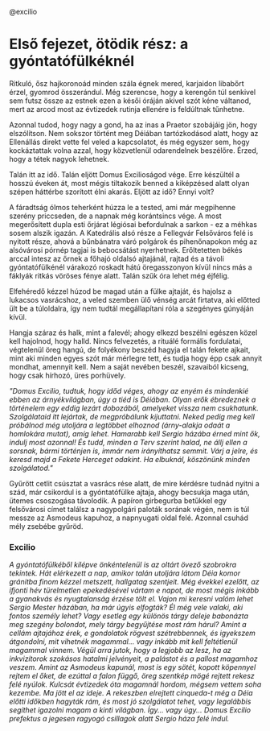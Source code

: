 @excilio

# Első fejezet, ötödik rész: a gyóntatófülkéknél

Ritkuló, ősz hajkoronoád minden szála égnek mered, karjaidon libabőrt érzel, gyomrod összerándul. Még szerencse, hogy a kerengőn túl senkivel sem futsz össze az estnek ezen a késői óráján akivel szót kéne váltanod, mert az arcod most az évtizedek rutinja ellenére is feldúltnak tűnhetne.

Azonnal tudod, hogy nagy a gond, ha az inas a Praetor szobájáig jön, hogy elszólítson.
Nem sokszor történt meg Déiában tartózkodásod alatt, hogy az Ellenállás direkt vette fel veled a kapcsolatot, és még egyszer sem, hogy kockáztattak volna azzal, hogy közvetlenül odarendelnek beszélőre. Érzed, hogy a tétek nagyok lehetnek.

Talán itt az idő.
Talán eljött Domus Excilioságod vége.
Erre készültél a hosszú éveken át, most mégis tiltakozik benned a kiképzésed alatt olyan szépen háttérbe szorított élni akarás.
Eljött az idő?
Ennyi volt?

A fáradtság ólmos teherként húzza le a tested, ami már megpihenne szerény priccseden, de a napnak még korántsincs vége.
A most megerősített dupla esti őrjárat légiósai befordulnak a sarkon - ez a méhkas sosem alszik igazán.
A Katedrális alsó része a Fellegvár Felsőváros felé is nyitott része, ahová a bűnbánatra váró polgárok és pihenőnapokon még az alsóvárosi pórnép tagjai is bebocsátást nyerhetnek.
Erőltetetten békés arccal intesz az őrnek a főhajó oldalsó ajtajánál, rajtad és a távoli gyóntatófülkénél várakozó roskadt hátú öregasszonyon kívül nincs más a fáklyák ritkás vöröses fénye alatt.
Talán szűk óra lehet még éjfélig.

Elfehéredő kézzel húzod be magad után a fülke ajtaját, és hajolsz a lukacsos vasrácshoz, a veled szemben ülő vénség arcát firtatva, aki előtted ült be a túloldalra, így nem tudtál megállapítani róla a szegényes gúnyáján kívül.

Hangja száraz és halk, mint a falevél; ahogy elkezd beszélni egészen közel kell hajolnod, hogy halld. Nincs felvezetés, a rituálé formális fordulatai, végtelenül öreg hangú, de folyékony beszéd hagyja el talán fekete ajkait, mint aki minden egyes szót már mérlegre tett, és tudja hogy épp csak annyit mondhat, amennyit kell.
Nem a saját nevében beszél, szavaiból kicseng, hogy csak hírhozó, üres porhüvely.

_"Domus Excilio, tudtuk, hogy időd véges, ahogy az enyém és mindenkié ebben az árnyékvilágban, úgy a tiéd is Déiában. Olyan erők ébredeznek a történelem egy eddig lezárt dobozából, amelyeket vissza nem csukhatunk. Szolgálataid itt lejártak, de megpróbálunk kijuttatni. Neked pedig meg kell próbálnod még utoljára a legtöbbet elhoznod (árny-alakja odaát a homlokára mutat), amíg lehet. Hamarabb kell Sergio házába érned mint ők, indulj most azonnal! És tudd, minden a Terv szerint halad, ne állj ellen a sorsnak, bármi történjen is, immár nem irányíthatsz semmit. Várj a jelre, és keresd majd a Fekete Herceget odakint. Ha elbuknál, köszönünk minden szolgálatod."_

Gyűrött cetlit csúsztat a vasrács rése alatt, de mire kérdésre tudnád nyitni a szád, már csikordul is a gyóntatófülke ajtaja, ahogy becsukja maga után, ütemes csoszogása távolodik.
A papíron girbegurba betűkkel egy felsővárosi címet találsz a nagypolgári paloták sorának végén, nem is túl messze az Asmodeus kapuhoz, a napnyugati oldal felé.
Azonnal csuhád mély zsebébe gyűröd.

### Excilio

_A gyóntatófülkéből kilépve önkéntelenül is az oltárt övező szobrokra tekintek. Hát elérkezett a nap, amikor talán utoljára látom Déia komor gránitba finom kézzel metszett, hallgatag szentjeit. Még évekkel ezelőtt, az ifjonti hév türelmetlen epekedésével vártam e napot, de most mégis inkább a gyanakvás és nyugtalanság érzése tölt el. Vajon mi keresni valóm lehet Sergio Mester házában, ha már úgyis elfogták? Él még vele valaki, aki fontos személy lehet? Vagy esetleg egy különös tárgy deleje babonázta meg szegény bolondot, mely tárgy begyűjtése most rám hárul? Amint a cellám ajtajához érek, e gondolatok rögvest szétrebbennek, és igyekszem átgondolni, mit vihetnék magammal... vagy inkább mit kell feltétlenül magammal vinnem. Végül arra jutok, hogy a legjobb az lesz, ha az inkvizítorok szokásos hatalmi jelvényeit, a palástot és a pallost magamhoz veszem. Amint az Asmodeus kapunál, most is egy sötét, kopott köpennyel rejtem el őket, de ezúttal a falon függő, öreg szentkép mögé rejtett rekesz felé nyúlok. Kulcsát évtizedek óta magamnál hordom, mégsem vettem soha kezembe. Ma jött el az ideje. A rekeszben elrejtett cinqueda-t még a Déia előtti időkben hagyták rám, és most jó szolgálatot tehet, vagy legalábbis segíthet igazolni magam a kinti világban. Így... vagy úgy... Domus Excilio prefektus a jegesen ragyogó csillagok alatt Sergio háza felé indul._
